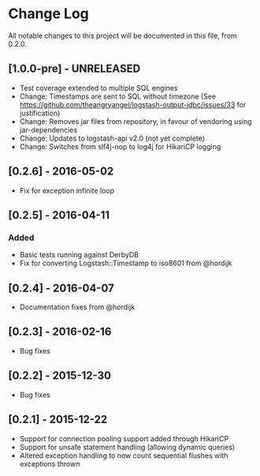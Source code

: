 # Change Log
All notable changes to this project will be documented in this file, from 0.2.0.

## [1.0.0-pre] - UNRELEASED
  - Test coverage extended to multiple SQL engines
  - Change: Timestamps are sent to SQL without timezone (See https://github.com/theangryangel/logstash-output-jdbc/issues/33 for justification)
  - Change: Removes jar files from repository, in favour of vendoring using jar-dependencies
  - Change: Updates to logstash-api v2.0 (not yet complete)
  - Change: Switches from slf4j-nop to log4j for HikariCP logging

## [0.2.6] - 2016-05-02
  - Fix for exception infinite loop

## [0.2.5] - 2016-04-11
### Added
  - Basic tests running against DerbyDB
  - Fix for converting Logstash::Timestamp to iso8601 from @hordijk

## [0.2.4] - 2016-04-07
  - Documentation fixes from @hordijk

## [0.2.3] - 2016-02-16
  - Bug fixes

## [0.2.2] - 2015-12-30
  - Bug fixes

## [0.2.1] -  2015-12-22
  - Support for connection pooling support added through HikariCP
  - Support for unsafe statement handling (allowing dynamic queries)
  - Altered exception handling to now count sequential flushes with exceptions thrown
